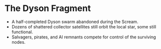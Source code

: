 # The Dyson Fragment
- A half-completed Dyson swarm abandoned during the Scream.
- Dozens of shattered collector satellites still orbit the local star, some still functional.
- Salvagers, pirates, and AI remnants compete for control of the surviving nodes.
